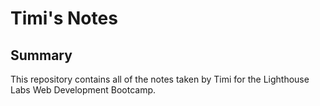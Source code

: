 # Timi's Notes

## Summary

This repository contains all of the notes taken by Timi for the Lighthouse Labs Web Development Bootcamp.
